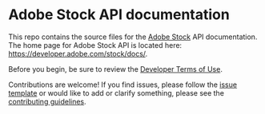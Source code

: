 # Adobe Stock API documentation
This repo contains the source files for the [Adobe Stock](https://stock.adobe.com) API documentation. The home page for Adobe Stock API is located here:
https://developer.adobe.com/stock/docs/.

Before you begin, be sure to review the [Developer Terms of Use](supplemental/terms-for-adobe-stock-developers.md).

<!--
If you are browsing this at GitHub, here is an index and reading order. 

* [Getting started with the Adobe Stock API](docs/getting-started/index.md)
    - [Register your application](docs/getting-started/02-register-app.md)
    - [API authentication headers](docs/getting-started/03-api-authentication.md)
    - [Creating Adobe Stock applications](docs/getting-started/apps/04-creating-apps.md)
    - [Search for assets](docs/getting-started/apps/05-search-for-assets.md)
    - [Licensing assets and stuff*](docs/getting-started/06-licensing-assets.md)
    - [Stock workflow guides](docs/getting-started/07-workflow-guides.md)
    - [Sample code and SDKs](docs/getting-started/08-sample-code-sdks.md)
* [Adobe Stock API Reference](docs/09-api-summary.md)
  + [Headers for Stock API calls](docs/api/10-headers-for-api-calls.md)
  + [Search API reference](docs/api/11-search-reference.md)
  + [Files API for bulk metadata](docs/api/19-bulk-metadata-files-reference.md)
  + [Licensing reference](docs/api/12-licensing-reference.md)
  + [License History reference](docs/api/13-license-history.md)
  + [Category Tree reference](docs/api/17-categorytree.md)
  + [Locale codes](docs/api/14-locale-codes.md)
* [Frequently asked questions](docs/15-faq.md)
* [Fotolia API migration resources](docs/18-fotolia-migration-resources.md)
* [Application approval guidelines](docs/16-app-approval.md)
-->


Contributions are welcome! If you find issues, please follow the [issue template](ISSUE_TEMPLATE.md) or would like to add or clarify something, please see the [contributing guidelines](CONTRIBUTING.md).
